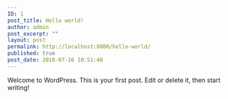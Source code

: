 ```yaml
---
ID: 1
post_title: Hello world!
author: admin
post_excerpt: ""
layout: post
permalink: http://localhost:8000/hello-world/
published: true
post_date: 2018-07-16 10:51:48
---
```

Welcome to WordPress. This is your first post. Edit or delete it, then start writing!